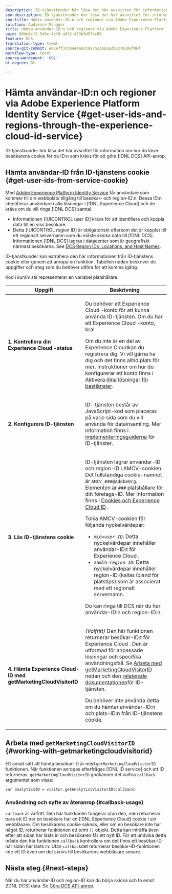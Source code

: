 ```yaml
---
description: ID-tjänstkunder bör läsa det här avsnittet för information om hur du läser besökarens cookie för de ID som krävs för att göra DCS API-anrop.
seo-description: ID-tjänstkunder bör läsa det här avsnittet för information om hur du läser besökarens cookie för de ID som krävs för att göra DCS API-anrop.
seo-title: Hämta användar-ID:n och regioner via Adobe Experience Platform Identity Service
solution: Audience Manager
title: Hämta användar-ID:n och regioner via Adobe Experience Platform Identity Service
uuid: 80de6cf2-5d9e-4ef8-a0f2-d53b5d574c89
feature: DCS
translation-type: tm+mt
source-git-commit: e05eff3cc04e4a82399752c862e2b2370286f96f
workflow-type: tm+mt
source-wordcount: '691'
ht-degree: 8%

---
```



# Hämta användar-ID:n och regioner via Adobe Experience Platform Identity Service {#get-user-ids-and-regions-through-the-experience-cloud-id-service}

ID-tjänstkunder bör läsa det här avsnittet för information om hur du läser besökarens cookie för de ID:n som krävs för att göra [!DNL DCS] API-anrop.

## Hämta användar-ID från ID-tjänstens cookie {#get-user-ids-from-service-cookie}

Med [Adobe Experience Platform Identity Service](https://docs.adobe.com/content/help/sv-SE/id-service/using/home.html) får användare som kommer till din webbplats tillgång till besökar- och region-ID:n. Dessa ID:n identifierar användare i alla lösningar i [!DNL Experience Cloud] och de krävs om du vill ringa [!DNL DCS] samtal.

* Informationen [!UICONTROL user ID] krävs för att identifiera och koppla data till en viss besökare.
* Detta [!UICONTROL region ID] är obligatoriskt eftersom det är kopplat till ett regionalt servernamn som du måste skicka data till [!DNL DCS]. Informationen [!DNL DCS] lagras i datacenter som är geografiskt närmast besökarna. See [DCS Region IDs, Locations, and Host Names](../../../api/dcs-intro/dcs-api-reference/dcs-regions.md).

ID-tjänstkunder kan extrahera den här informationen från ID-tjänstens cookie eller genom att anropa en funktion. Tabellen nedan beskriver de uppgifter och steg som du behöver utföra för att komma igång.

Kod i *kursiv stil* representerar en variabel platshållare.

<table id="table_660EBE1C24DD4FBE9DCE5191836C9135"> 
 <thead> 
  <tr> 
   <th colname="col1" class="entry"> Uppgift </th> 
   <th colname="col2" class="entry"> Beskrivning </th> 
  </tr> 
 </thead>
 <tbody> 
  <tr> 
   <td colname="col1"> <p> <b>1. Kontrollera din <span class="keyword"> Experience Cloud</span> -status</b> </p> </td> 
   <td colname="col2"> <p>Du behöver ett <span class="keyword"> Experience Cloud</span> -konto för att kunna använda ID-tjänsten. Om du har ett <span class="keyword"> Experience Cloud</span> -konto, bra! </p> <p> Om du inte är en del av <span class="keyword"> Experience Cloud</span>kan du registrera dig. Vi vill gärna ha dig och det finns alltid plats för mer. Instruktioner om hur du konfigurerar ett konto finns i <a href="https://docs.adobe.com/content/help/en/core-services/interface/about-core-services/core-services.html" format="https" scope="external"> Aktivera dina lösningar för bastjänster</a>. </p> </td> 
  </tr> 
  <tr> 
   <td colname="col1"> <p> <b>2. Konfigurera <span class="keyword"> ID-tjänsten</span></b> </p> </td> 
   <td colname="col2"> <p>ID- <span class="keyword"> tjänsten</span> består av JavaScript-kod som placeras på varje sida som du vill använda för datainsamling. Mer information finns i <a href="https://docs.adobe.com/content/help/en/id-service/using/implementation/implementation-guides.html" format="https" scope="external"> implementeringsguiderna</a> för ID-tjänster. </p> </td> 
  </tr> 
  <tr> 
   <td colname="col1"> <p> <b>3. Läs <span class="keyword"> ID-tjänstens</span> cookie</b> </p> </td> 
   <td colname="col2"> <p>ID-tjänsten <span class="keyword"></span> lagrar användar-ID och region-ID i AMCV-cookien. Det fullständiga cookie-namnet är <code>AMCV_<i>###</i>@AdobeOrg</code>. Elementen är <code><i>###</i></code> platshållare för ditt företags-ID. Mer information finns i <a href="https://docs.adobe.com/content/help/sv-SE/id-service/using/intro/cookies.html" format="https" scope="external"> Cookies och Experience Cloud ID</a> . </p> <p>Tolka AMCV-cookien för följande nyckelvärdepar: </p> <p> 
     <ul id="ul_502ECFCDDD084D448B5EDC4E5C0909C1"> 
      <li id="li_662FFA36AC854E699D50A183B161D654"> <code>mid=<i>user ID</i></code>: Detta nyckelvärdepar innehåller användar-ID:t för <span class="keyword"> Experience Cloud</span> . </li> 
      <li id="li_65422233187B4217B50DC52DBD58F404"> <code>aamlh=<i>region ID</i></code>: Detta nyckelvärdepar innehåller region-ID (kallas ibland för <span class="term"> platstips</span>) som är associerat med ett regionalt servernamn. </li> 
     </ul> </p> <p>Du kan ringa till <span class="wintitle"> DCS</span> när du har användar-ID:n och region-ID:n. </p> </td> 
  </tr> 
  <tr> 
   <td colname="col1"> <p> <b>4. Hämta <span class="keyword"> Experience Cloud-ID</span> med getMarketingCloudVisitorID</b> </p> </td> 
   <td colname="col2"> <p><i>(Valfritt)</i> Den här funktionen returnerar besökar-ID:t för <span class="keyword"> Experience Cloud</span> . Den är utformad för anpassade lösningar och specifika användningsfall. Se <a href="../../../api/dcs-intro/dcs-s2s/dcs-mcid-ids.md#working-with-getmarketingcloudvisitorid"> Arbeta med getMarketingCloudVisitorID</a> nedan och den <a href="https://docs.adobe.com/content/help/en/id-service/using/id-service-api/methods/getmcvid.html" format="https" scope="external"> relaterade dokumentationen</a>för ID-tjänsten. </p> <p>Du behöver inte använda detta om du hämtar användar-ID:n och plats-ID:n från ID-tjänstens cookie. </p> </td> 
  </tr> 
 </tbody> 
</table>

## Arbeta med `getMarketingCloudVisitorID` {#working-with-getmarketingcloudvisitorid}

Ett annat sätt att hämta besökar-ID är med `getMarketingCloudVisitorID` funktionen. När funktionen anropas efterfrågas [!DNL ID service] och ett ID returneras. `getMarketingCloudVisitorID` godkänner det valfria `callback` argumentet som visas:

`var analyticsID = visitor.getAnalyticsVisitorID(callback)`

### Användning och syfte av återanrop {#callback-usage}

`callback` är valfritt. Den här funktionen fungerar utan den, men returnerar bara ett ID när en besökare har en [!DNL Experience Cloud] cookie i sin webbläsare. Om besökarens cookie saknas, eller om en besökare inte har något ID, returnerar funktionen ett tomt `()` objekt. Detta kan inträffa även efter att sidan har lästs in och besökaren får ett nytt ID. För att undvika detta måste den här funktionen `callback` kontrollera om det finns ett besökar-ID när sidan har lästs in. Utan `callback`det returnerar besökar-ID-funktionen inte ett ID även om det skrivs till besökarens webbläsare senare.

## Nästa steg {#next-steps}

När du har användar-ID och region-ID kan du börja skicka och ta emot [!DNL DCS] data. Se [Göra DCS API-anrop](../../../api/dcs-intro/dcs-s2s/dcs-s2s-calls.md).
